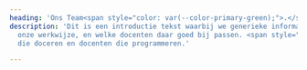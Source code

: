 ```yaml
---
heading: 'Ons Team<span style="color: var(--color-primary-green);">.</span>'
description: 'Dit is een introductie tekst waarbij we generieke informatie geven over
  onze werkwijze, en welke docenten daar goed bij passen. <span style="color: var(--color-primary-green);">Programmeurs</span>
  die doceren en docenten die programmeren.'

---
```


